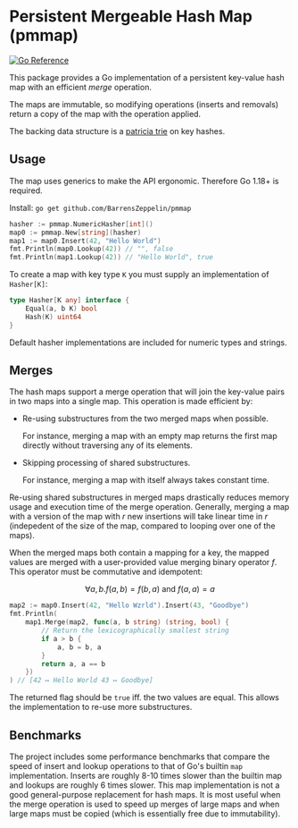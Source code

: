 # Persistent Mergeable Hash Map (pmmap)

[![Go Reference](https://pkg.go.dev/badge/github.com/BarrensZeppelin/pmmap.svg)](https://pkg.go.dev/github.com/BarrensZeppelin/pmmap)

This package provides a Go implementation of a persistent key-value hash map with an efficient _merge_ operation.

The maps are immutable, so modifying operations (inserts and removals) return a copy of the map with the operation applied.

The backing data structure is a [patricia trie](https://en.wikipedia.org/wiki/Radix_tree#PATRICIA) on key hashes.

## Usage

The map uses generics to make the API ergonomic. Therefore Go 1.18+ is required.

Install: `go get github.com/BarrensZeppelin/pmmap`

```go
hasher := pmmap.NumericHasher[int]()
map0 := pmmap.New[string](hasher)
map1 := map0.Insert(42, "Hello World")
fmt.Println(map0.Lookup(42)) // "", false
fmt.Println(map1.Lookup(42)) // "Hello World", true
```

To create a map with key type `K` you must supply an implementation of `Hasher[K]`:

```go
type Hasher[K any] interface {
	Equal(a, b K) bool
	Hash(K) uint64
}
```

Default hasher implementations are included for numeric types and strings.

## Merges

The hash maps support a merge operation that will join the key-value pairs in two maps into a single map.
This operation is made efficient by:

* Re-using substructures from the two merged maps when possible.

	For instance, merging a map with an empty map returns the first map directly without traversing any of its elements.

* Skipping processing of shared substructures.

	For instance, merging a map with itself always takes constant time.

Re-using shared substructures in merged maps drastically reduces memory usage and execution time of the merge operation.
Generally, merging a map with a version of the map with $r$ new insertions will take linear time in $r$ (indepedent of the size of the map, compared to looping over one of the maps).

When the merged maps both contain a mapping for a key, the mapped values are merged with a user-provided value merging binary operator $f$.
This operator must be commutative and idempotent:

$$
\forall a, b. f(a, b) = f(b, a) \textrm{ and } f(a, a) = a
$$

```go
map2 := map0.Insert(42, "Hello Wzrld").Insert(43, "Goodbye")
fmt.Println(
	map1.Merge(map2, func(a, b string) (string, bool) {
		// Return the lexicographically smallest string
		if a > b {
			a, b = b, a
		}
		return a, a == b
	})
) // [42 ↦ Hello World 43 ↦ Goodbye]
```

The returned flag should be `true` iff. the two values are equal.
This allows the implementation to re-use more substructures.

## Benchmarks

The project includes some performance benchmarks that compare the speed of insert and lookup operations to that of Go's builtin `map` implementation.
Inserts are roughly 8-10 times slower than the builtin map and lookups are roughly 6 times slower.
This map implementation is not a good general-purpose replacement for hash maps.
It is most useful when the merge operation is used to speed up merges of large maps and when large maps must be copied (which is essentially free due to immutability).
